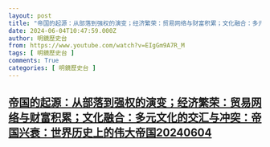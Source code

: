 ```yaml
---
layout: post
title: "帝国的起源：从部落到强权的演变；经济繁荣：贸易网络与财富积累；文化融合：多元文化的交汇与冲突：帝国兴衰：世界历史上的伟大帝国20240604"
date: 2024-06-04T10:47:59.000Z
author: 明鏡歷史台
from: https://www.youtube.com/watch?v=EIgGm9A7R_M
tags: [ 明鏡歷史台 ]
comments: True
categories: [ 明鏡歷史台 ]
---
```

<!--1717498079000-->
[帝国的起源：从部落到强权的演变；经济繁荣：贸易网络与财富积累；文化融合：多元文化的交汇与冲突：帝国兴衰：世界历史上的伟大帝国20240604](https://www.youtube.com/watch?v=EIgGm9A7R_M)
------

<div>

</div>
